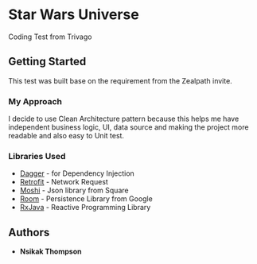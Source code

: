 # Star Wars Universe

Coding Test from Trivago

## Getting Started
This test was built base on the requirement from the Zealpath invite.

### My Approach

I decide to use Clean Architecture pattern because this helps me have independent business logic, UI,
data source  and making the project more readable and also easy to Unit test.


### Libraries Used
* [Dagger](https://github.com/google/dagger) -  for Dependency Injection
* [Retrofit](https://github.com/google/dagger) - Network Request
* [Moshi](https://github.com/square/moshi) -  Json library from Square
* [Room](https://developer.android.com/topic/libraries/architecture/room) -  Persistence Library from Google
* [RxJava](https://github.com/ReactiveX/RxJava) -  Reactive Programming Library



## Authors

* **Nsikak Thompson**

